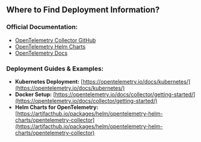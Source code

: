 ## **Where to Find Deployment Information?**
### **Official Documentation:**
- [OpenTelemetry Collector GitHub](https://github.com/open-telemetry/opentelemetry-collector)
- [OpenTelemetry Helm Charts](https://github.com/open-telemetry/opentelemetry-helm-charts)
- [OpenTelemetry Docs](https://opentelemetry.io/docs/collector/)

### **Deployment Guides & Examples:**
- **Kubernetes Deployment:** [https://opentelemetry.io/docs/kubernetes/](https://opentelemetry.io/docs/kubernetes/)
- **Docker Setup:** [https://opentelemetry.io/docs/collector/getting-started/](https://opentelemetry.io/docs/collector/getting-started/)
- **Helm Charts for OpenTelemetry:** [https://artifacthub.io/packages/helm/opentelemetry-helm-charts/opentelemetry-collector](https://artifacthub.io/packages/helm/opentelemetry-helm-charts/opentelemetry-collector)

